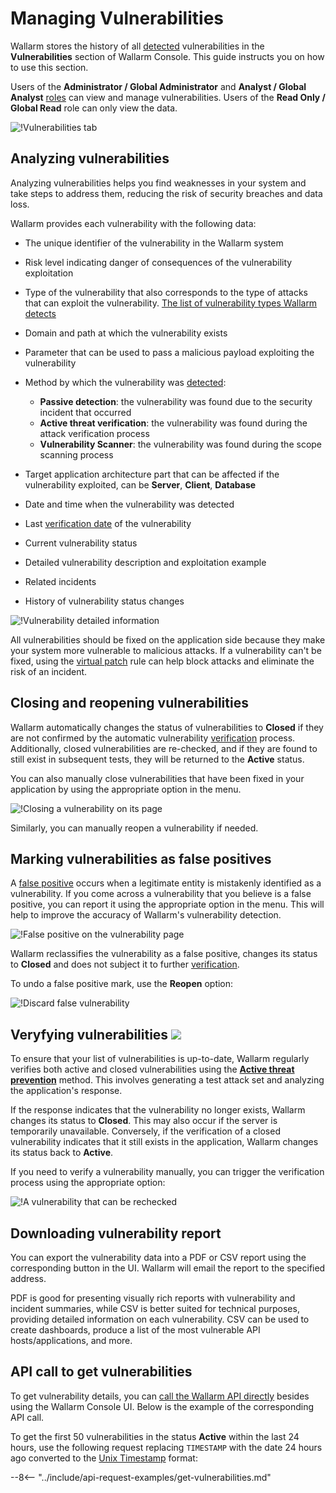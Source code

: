 # Managing Vulnerabilities

Wallarm stores the history of all [detected](../about-wallarm/detecting-vulnerabilities.md) vulnerabilities in the **Vulnerabilities** section of Wallarm Console. This guide instructs you on how to use this section.

Users of the **Administrator / Global Administrator** and **Analyst / Global Analyst** [roles](settings/users.md#user-roles) can view and manage vulnerabilities. Users of the **Read Only / Global Read** role can only view the data.	

![!Vulnerabilities tab](../images/user-guides/vulnerabilities/check-vuln.png)

## Analyzing vulnerabilities

Analyzing vulnerabilities helps you find weaknesses in your system and take steps to address them, reducing the risk of security breaches and data loss.

Wallarm provides each vulnerability with the following data:

* The unique identifier of the vulnerability in the Wallarm system
* Risk level indicating danger of consequences of the vulnerability exploitation
* Type of the vulnerability that also corresponds to the type of attacks that can exploit the vulnerability. [The list of vulnerability types Wallarm detects](../attacks-vulns-list.md)
* Domain and path at which the vulnerability exists
* Parameter that can be used to pass a malicious payload exploiting the vulnerability
* Method by which the vulnerability was [detected](../about-wallarm/detecting-vulnerabilities.md#vulnerability-detection-methods):

    * **Passive detection**: the vulnerability was found due to the security incident that occurred
    * **Active threat verification**: the vulnerability was found during the attack verification process
    * **Vulnerability Scanner**: the vulnerability was found during the scope scanning process
* Target application architecture part that can be affected if the vulnerability exploited, can be **Server**, **Client**, **Database**
* Date and time when the vulnerability was detected
* Last [verification date](#veryfying-vulnerabilities) of the vulnerability
* Current vulnerability status
* Detailed vulnerability description and exploitation example
* Related incidents
* History of vulnerability status changes

![!Vulnerability detailed information](../images/user-guides/vulnerabilities/vuln-info.png)

All vulnerabilities should be fixed on the application side because they make your system more vulnerable to malicious attacks. If a vulnerability can't be fixed, using the [virtual patch](rules/vpatch-rule.md) rule can help block attacks and eliminate the risk of an incident.

## Closing and reopening vulnerabilities

Wallarm automatically changes the status of vulnerabilities to **Closed** if they are not confirmed by the automatic vulnerability [verification](#veryfying-vulnerabilities) process. Additionally, closed vulnerabilities are re-checked, and if they are found to still exist in subsequent tests, they will be returned to the **Active** status.

You can also manually close vulnerabilities that have been fixed in your application by using the appropriate option in the menu.

![!Closing a vulnerability on its page](../images/user-guides/vulnerabilities/close-vuln-page.png)

Similarly, you can manually reopen a vulnerability if needed.

## Marking vulnerabilities as false positives

A [false positive](../about-wallarm/detecting-vulnerabilities.md#false-positives) occurs when a legitimate entity is mistakenly identified as a vulnerability. If you come across a vulnerability that you believe is a false positive, you can report it using the appropriate option in the menu. This will help to improve the accuracy of Wallarm's vulnerability detection.

![!False positive on the vulnerability page](../images/user-guides/vulnerabilities/false-vuln-page.png)

Wallarm reclassifies the vulnerability as a false positive, changes its status to **Closed** and does not subject it to further [verification](#veryfying-vulnerabilities).

To undo a false positive mark, use the **Reopen** option:

![!Discard false vulnerability](../images/user-guides/vulnerabilities/discard-false-vuln.png)

## Veryfying vulnerabilities <a href="../../about-wallarm/subscription-plans/#subscription-plans"><img src="../../images/api-security-tag.svg" style="border: none;"></a>

To ensure that your list of vulnerabilities is up-to-date, Wallarm regularly verifies both active and closed vulnerabilities using the [**Active threat prevention**](../about-wallarm/detecting-vulnerabilities.md#active-threat-verification) method. This involves generating a test attack set and analyzing the application's response.

If the response indicates that the vulnerability no longer exists, Wallarm changes its status to **Closed**. This may also occur if the server is temporarily unavailable. Conversely, if the verification of a closed vulnerability indicates that it still exists in the application, Wallarm changes its status back to **Active**.

If you need to verify a vulnerability manually, you can trigger the verification process using the appropriate option:

![!A vulnerability that can be rechecked](../images/user-guides/vulnerabilities/recheck-vuln.png)

## Downloading vulnerability report

You can export the vulnerability data into a PDF or CSV report using the corresponding button in the UI. Wallarm will email the report to the specified address.

PDF is good for presenting visually rich reports with vulnerability and incident summaries, while CSV is better suited for technical purposes, providing detailed information on each vulnerability. CSV can be used to create dashboards, produce a list of the most vulnerable API hosts/applications, and more.

## API call to get vulnerabilities

To get vulnerability details, you can [call the Wallarm API directly](../api/overview.md) besides using the Wallarm Console UI. Below is the example of the corresponding API call.

To get the first 50 vulnerabilities in the status **Active** within the last 24 hours, use the following request replacing `TIMESTAMP` with the date 24 hours ago converted to the [Unix Timestamp](https://www.unixtimestamp.com/) format:

--8<-- "../include/api-request-examples/get-vulnerabilities.md"
